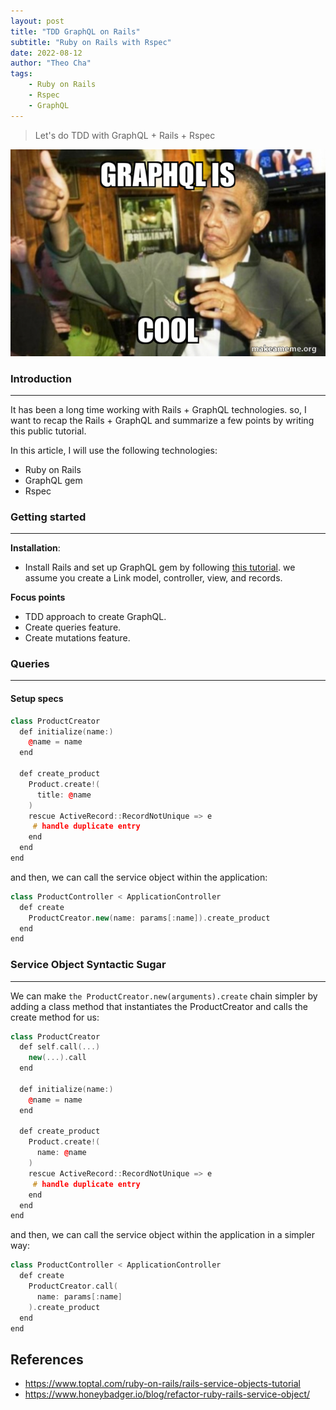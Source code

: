 ```yaml
---
layout: post
title: "TDD GraphQL on Rails"
subtitle: "Ruby on Rails with Rspec"
date: 2022-08-12
author: "Theo Cha"
tags:
    - Ruby on Rails
    - Rspec
    - GraphQL
---
```



> Let's do TDD with GraphQL + Rails + Rspec

![GraphQL is cool](/img/post/graphql-is-cool.jpeg "GraphQL is cool")

### Introduction
----------------------------------------

It has been a long time working with Rails + GraphQL technologies. so, I want to recap the Rails + GraphQL and summarize a few points by writing this public tutorial.

In this article, I will use the following technologies:

- Ruby on Rails
- GraphQL gem
- Rspec

### Getting started
----------------------------------------

**Installation**:
- Install Rails and set up GraphQL gem by following [this tutorial](https://www.howtographql.com/graphql-ruby/1-getting-started/). we assume you create a Link model, controller, view, and records.

**Focus points**
- TDD approach to create GraphQL.
- Create queries feature.
- Create mutations feature.

### Queries
----------------------------------------
#### Setup specs
```cpp
class ProductCreator
  def initialize(name:)
    @name = name
  end

  def create_product
    Product.create!(
      title: @name
    )
    rescue ActiveRecord::RecordNotUnique => e
     # handle duplicate entry
    end
  end
end

```

and then, we can call the service object within the application:

```cpp
class ProductController < ApplicationController
  def create
    ProductCreator.new(name: params[:name]).create_product
  end
end
```

### Service Object Syntactic Sugar
----------------------------------------

We can make `the ProductCreator.new(arguments).create` chain simpler by adding a class method that instantiates the ProductCreator and calls the create method for us:

```cpp
class ProductCreator
  def self.call(...)
    new(...).call
  end

  def initialize(name:)
    @name = name
  end

  def create_product
    Product.create!(
      name: @name
    )
    rescue ActiveRecord::RecordNotUnique => e
     # handle duplicate entry
    end
  end
end
```

and then, we can call the service object within the application in a simpler way:

```cpp
class ProductController < ApplicationController
  def create
    ProductCreator.call(
      name: params[:name]
    ).create_product
  end
end
```

References
----------

- <https://www.toptal.com/ruby-on-rails/rails-service-objects-tutorial>
- <https://www.honeybadger.io/blog/refactor-ruby-rails-service-object/>









